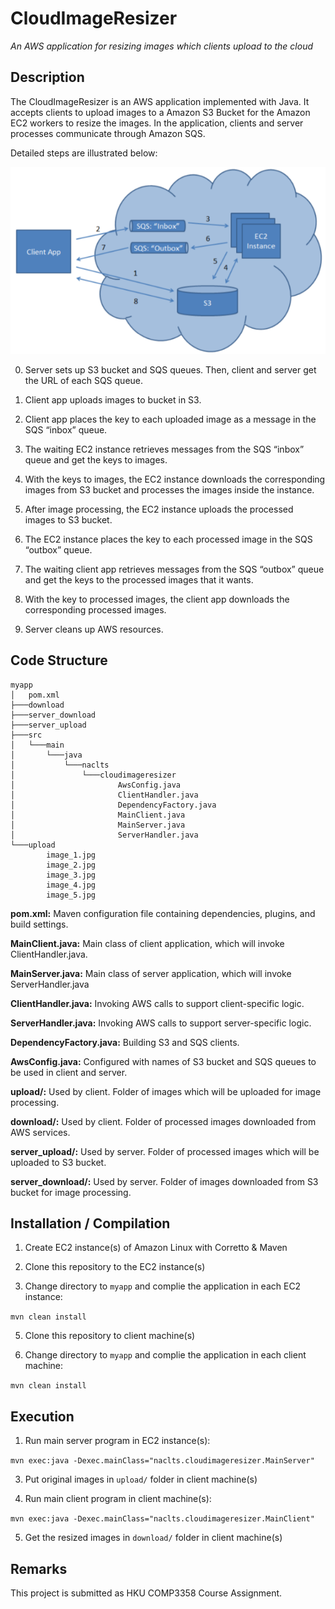 # CloudImageResizer

*An AWS application for resizing images which clients upload to the cloud*

## Description

The CloudImageResizer is an AWS application implemented with Java. It accepts clients to upload images to a Amazon S3 Bucket for the Amazon EC2 workers to resize the images. In the application, clients and server processes communicate through Amazon SQS.

Detailed steps are illustrated below:

![Steps](https://raw.githubusercontent.com/NaClts/CloudImageResizer/refs/heads/main/steps.png)

0. Server sets up S3 bucket and SQS queues. Then, client and server get the URL of each SQS queue.

1. Client app uploads images to bucket in S3.

2. Client app places the key to each uploaded image as a message in the SQS “inbox” queue.

3. The waiting EC2 instance retrieves messages from the SQS “inbox” queue and get the keys to images.

4. With the keys to images, the EC2 instance downloads the corresponding images from S3 bucket and processes the images inside the instance.

5. After image processing, the EC2 instance uploads the processed images to S3 bucket.

6. The EC2 instance places the key to each processed image in the SQS “outbox” queue.

7. The waiting client app retrieves messages from the SQS “outbox” queue and get the keys to the processed images that it wants.

8. With the key to processed images, the client app downloads the corresponding processed images.

9. Server cleans up AWS resources.

## Code Structure

```
myapp
│   pom.xml
├───download
├───server_download
├───server_upload
├───src
│   └───main
│       └───java
│           └───naclts
│               └───cloudimageresizer
│                       AwsConfig.java
│                       ClientHandler.java
│                       DependencyFactory.java
│                       MainClient.java
│                       MainServer.java
│                       ServerHandler.java
└───upload
        image_1.jpg
        image_2.jpg
        image_3.jpg
        image_4.jpg
        image_5.jpg
```

**pom.xml:** Maven configuration file containing dependencies, plugins, and build settings.

**MainClient.java:** Main class of client application, which will invoke ClientHandler.java.

**MainServer.java:** Main class of server application, which will invoke ServerHandler.java

**ClientHandler.java:** Invoking AWS calls to support client-specific logic.

**ServerHandler.java:** Invoking AWS calls to support server-specific logic.

**DependencyFactory.java:** Building S3 and SQS clients.

**AwsConfig.java:** Configured with names of S3 bucket and SQS queues to be used in client and server.

**upload/:** Used by client. Folder of images which will be uploaded for image processing.

**download/:** Used by client. Folder of processed images downloaded from AWS services.

**server_upload/:** Used by server. Folder of processed images which will be uploaded to S3 bucket.

**server_download/:** Used by server. Folder of images downloaded from S3 bucket for image processing.

## Installation / Compilation

1. Create EC2 instance(s) of Amazon Linux with Corretto & Maven

2. Clone this repository to the EC2 instance(s)

3. Change directory to `myapp` and complie the application in each EC2 instance:

```mvn clean install```

5. Clone this repository to client machine(s)

6. Change directory to `myapp` and complie the application in each client machine:

```mvn clean install```

## Execution

1. Run main server program in EC2 instance(s):

```mvn exec:java -Dexec.mainClass="naclts.cloudimageresizer.MainServer"```

3. Put original images in `upload/` folder in client machine(s)

4. Run main client program in client machine(s):

```mvn exec:java -Dexec.mainClass="naclts.cloudimageresizer.MainClient"```

5. Get the resized images in `download/` folder in client machine(s)

## Remarks

This project is submitted as HKU COMP3358 Course Assignment.
